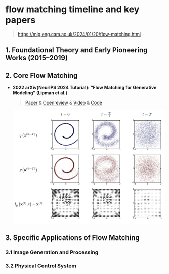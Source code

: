 # flow matching timeline and key papers
> https://mlg.eng.cam.ac.uk/2024/01/20/flow-matching.html
## 1. Foundational Theory and Early Pioneering Works (2015–2019)


## 2. Core Flow Matching
- **2022 arXiv(NeurIPS 2024 Tutorial): “Flow Matching for Generative Modeling” (Lipman et al.)**

  > [Paper](https://arxiv.org/abs/2210.02747) & [Openreview](https://openreview.net/forum?id=PqvMRDCJT9t) & [Video](https://neurips.cc/virtual/2024/tutorial/99531) & [Code]()

  ![Figure 1. The proposed modeling framework trained on 2-d swiss roll data.](./assets/figure1.png)
  
## 3. Specific Applications of Flow Matching
### 3.1 Image Generation and Processing
### 3.2 Physical Control System

  
